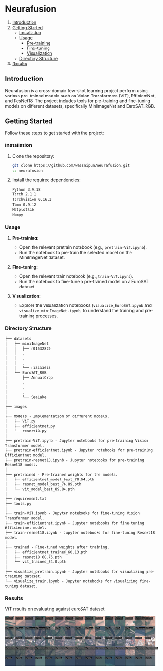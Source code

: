 # Neurafusion

1. [Introduction](#introduction)
2. [Getting Started](#getting-started)
    - [Installation](#installation)
    - [Usage](#usage)
        - [Pre-training](#pre-training)
        - [Fine-tuning](#fine-tuning)
        - [Visualization](#visualization)
    - [Directory Structure](#directory-structure)
3. [Results](#results)

## Introduction

Neurafusion is a cross-domain few-shot learning project perform using various pre-trained models such as Vision Transformers (ViT), EfficientNet, and ResNet18. The project includes tools for pre-training and fine-tuning models on different datasets, specifically MiniImageNet and EuroSAT_RGB.

## Getting Started

Follow these steps to get started with the project:

### Installation

1. Clone the repository:

    ```bash
    git clone https://github.com/waasnipun/neurafusion.git
    cd neurafusion
    ```

2. Install the required dependencies:

    ```bash
    Python 3.9.18
    Torch 2.1.1
    Torchvision 0.16.1
    Timm 0.9.12
    Matplotlib
    Numpy
    ```

### Usage

1. **Pre-training:**
    - Open the relevant pretrain notebook (e.g., `pretrain-ViT.ipynb`).
    - Run the notebook to pre-train the selected model on the MiniImageNet dataset.

2. **Fine-tuning:**
    - Open the relevant train notebook (e.g., `train-ViT.ipynb`).
    - Run the notebook to fine-tune a pre-trained model on a EuroSAT dataset.

3. **Visualization:**
    - Explore the visualization notebooks (`visualize_EuroSAT.ipynb` and `visualize_miniImageNet.ipynb`) to understand the training and pre-training processes.

### Directory Structure

```
├── datasets 
│   ├── miniImageNet 
│   │   ├── n01532829
│   │   .
│   │   .
│   │   .
│   │   └── n13133613
│   └── EuroSAT_RGB
│       ├── AnnualCrop
│       .
│       .
│       .
│       └── SeaLake
│
├── images
│
├── models - Implementation of different models.
│   ├── ViT.py
│   ├── efficientnet.py
│   └── resnet18.py
│
├── pretrain-ViT.ipynb - Jupyter notebooks for pre-training Vision Transformer model.
├── pretrain-efficientnet.ipynb - Jupyter notebooks for pre-training Efficientnet model.
├── pretrain-resnet18.ipynb - Jupyter notebooks for pre-training Resnet18 model.
│
├── pretrained - Pre-trained weights for the models.
│   ├── efficientnet_model_best_78.64.pth
│   ├── resnet_model_best_76.89.pth
│   └── vit_model_best_89.84.pth
│
├── requirement.txt
├── tools.py
│
├── train-ViT.ipynb - Jupyter notebooks for fine-tuning Vision Transformer model.
├── train-efficientnet.ipynb - Jupyter notebooks for fine-tuning Efficientnet model.
├── train-resnet18.ipynb - Jupyter notebooks for fine-tuning Resnet18 model.
│
├── trained - Fine-tuned weights after training.
│   ├── efficientnet_trained_60.13.pth
│   ├── resnet18_68.75.pth
│   └── vit_trained_74.0.pth
│
├── visualize_pretrain.ipynb - Jupyter notebooks for visualizing pre-training dataset.
└── visualize_train.ipynb - Jupyter notebooks for visualizing fine-tuning dataset.
```

### Results

ViT results on evaluating against euroSAT dataset

![Image](/images/vit_euroset.png)
